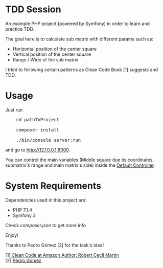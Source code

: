 TDD Session
==============

An example PHP project (powered by Symfony) in order to learn and practice TDD.

The goal here is to calculate sub matrix with different params such as:
- Horizontal position of the center square
- Vertical position of the center square
- Range / Wide of the sub matrix
 
I tried to following certain patterns as Clean Code Book [1] suggests and TDD.
 
# Usage

Just run 
<pre>
    cd pathToProject
    
    composer install
    
    ./bin/console server:run
</pre>

and go to <a href="http://127.0.0.1:8000">http://127.0.0.1:8000</a>.

You can control the main variables (Middle square due its coordinates, 
submatrix's range and main matrix's side) inside the
[Default Controller](src/AppBundle/Controller/DefaultController.php#L11-L14).

# System Requirements
 
Dependencies used in this project are:

- PHP 7.1.4
- Symfony 3

Check _composer.json_ to get more info

Enjoy!

Thanks to Pedro Gómez [2] for the task's idea!

[1]<a href="https://www.amazon.com/Clean-Code-Handbook-Software-Craftsmanship/dp/0132350882"> Clean Code at Amazon </a>
    <a href="https://en.wikipedia.org/wiki/Robert_Cecil_Martin">Author: Robert Cecil Martin</a><br/>
[2] <a href="https://github.com/pedritovaldes">Pedro Gómez</a>
